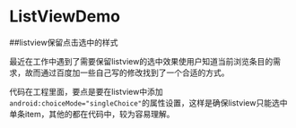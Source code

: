 # ListViewDemo
##listview保留点击选中的样式

最近在工作中遇到了需要保留listview的选中效果使用户知道当前浏览条目的需求，故而通过百度加一些自己写的修改找到了一个合适的方式。

代码在工程里面，要点是要在listview中添加`android:choiceMode="singleChoice"`的属性设置，这样是确保listview只能选中单条item，其他的都在代码中，较为容易理解。
